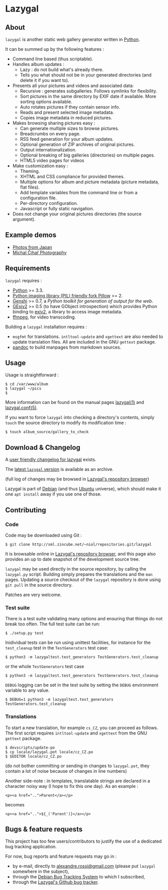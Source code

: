 # Lazygal

## About

`lazygal` is another static web gallery generator written in [Python][1].

It can be summed up by the following features :

  * Command line based (thus scriptable).
  * Handles album updates :
    * Lazy : do not build what's already there.
    * Tells you what should not be in your generated directories (and delete it
      if you want to).
  * Presents all your pictures and videos and associated data:
    * Recursive : generates subgalleries. Follows symlinks for flexibility.
    * Sort pictures in the same directory by EXIF date if available. More
      sorting options available.
    * Auto rotates pictures if they contain sensor info.
    * Reads and present selected image metadata.
    * Copies image metadata in reduced pictures.
  * Makes browsing sharing pictures easy :
    * Can generate multiple sizes to browse pictures.
    * Breadcrumbs on every page.
    * RSS feed generation for your album updates.
    * Optional generation of ZIP archives of original pictures.
    * Output internationalization.
    * Optional breaking of big galleries (directories) on multiple pages.
    * HTML5 video pages for videos
  * Make customization easy :
    * Theming.
    * XHTML and CSS compliance for provided themes.
    * Multiple options for album and picture metadata (picture metadata, flat
      files).
    * Add template variables from the command line or from a configuration
      file.
    * Per-directory configuration.
    * Javascript or fully static navigation.
  * Does not change your original pictures directories (the source argument).

 [1]: http://python.org

## Example demos

  * [Photos from Japan](http://photos.cihar.com/2007-japan/)
  * [Michal Čihař Photography](http://photos.cihar.com/gallery/)

## Requirements

`lazygal` requires :

  * [Python][1] >= 3.3.
  * [Python imaging library (PIL) friendly fork Pillow][9] >= 2.
  * [Genshi][7] >= 0.7, a *Python toolkit for generation of output for the web*.
  * [GExiv2][5] >= 0.5 (to have GObject introspection) which provides Python binding to [exiv2][6], a library to access image metadata.
  * [ffmpeg][23], for video transcoding.

Building a `lazygal` installation requires :

  *   `msgfmt` for translations. `intltool-update` and `xgettext` are also needed to update translation files. All are included in the GNU `gettext` package.
  *   [pandoc][8] to build manpages from markdown sources.

 [4]: http://www.pythonware.com/products/pil/
 [5]: http://redmine.yorba.org/projects/gexiv2/wiki
 [6]: http://exiv2.org/
 [7]: http://genshi.edgewall.org/
 [23]: https://ffmpeg.org/
 [8]: https://pandoc.org/
 [9]: https://pypi.python.org/pypi/Pillow/

## Usage

Usage is straightforward :

    $ cd /var/www/album
    $ lazygal ~/pics
    $

More information can be found on the manual pages [lazygal(1)][30] and
[lazygal.conf(5)][31].

If you want to force `lazygal` into checking a directory's contents, simply `touch` the source directory to modify its modification time :

    $ touch album_source/gallery_to_check

 [30]: man/lazygal.1.md
 [31]: man/lazygal.conf.5.md

## Download & Changelog

A [user friendly changelog for lazygal][32] exists.

 [32]: https://sml.zincube.net/~niol/repositories.git/lazygal/tree/ChangeLog

The [latest `lazygal` version][10] is available as an archive.

(full log of changes may be browsed in [Lazygal's repository browser][10])

 [10]: https://sml.zincube.net/~niol/repositories.git/lazygal/

Lazygal is part of [Debian][17] (and thus [Ubuntu][18] universe), which should
make it one `apt install` away if you use one of those.

 [17]: http://packages.debian.org/lazygal
 [18]: http://ubuntu.com

## Contributing

### Code

Code may be downloaded using Git :

    $ git clone http://sml.zincube.net/~niol/repositories.git/lazygal

It is browsable online in [Lazygal's repository browser][10], and this page
also provides an up to date snapshot of the development source tree.

`lazygal` may be used directly in the source repository, by calling the
`lazygal.py` script. Building simply prepares the translations and the `man`
pages. Updating a source checkout of the `lazygal` repository is done using
`git pull` in the source directory.

Patches are very welcome.

### Test suite

There is a test suite validating many options and ensuring that things do not
break too often. The full test suite can be run:

    $ ./setup.py test

Inidividual tests can be run using unittest facilities, for instance for the
`test_cleanup` test in the `TestGenerators` test case:

    $ python3 -m lazygaltest.test_generators TestGenerators.test_cleanup

or the whole `TestGenerators` test case

    $ python3 -m lazygaltest.test_generators TestGenerators.test_cleanup

`DEBUG` logging can be set in the test suite by setting the `DEBUG` environment
variable to any value.

    $ DEBUG=1 python3 -m lazygaltest.test_generators TestGenerators.test_cleanup

### Translations

To start a new translation, for example `cs_CZ`, you can proceed as follows. The first script requires `intltool-update` and `xgettext` from the GNU `gettext` package.

    $ devscripts/update-po
    $ cp locale/lazygal.pot locale/cz_CZ.po
    $ $EDITOR locale/cz_CZ.po

(do not bother committing or sending in changes to `lazygal.pot`, they contain a lot of noise because of changes in line numbers)

Another side-note : in templates, translatable strings are declared in a character noisy way (I hope to fix this one day). As an example :

    <p><a href="..">Parent</a></p>

becomes

    <p><a href="..">${_('Parent')}</a></p>

## Bugs & feature requests

This project has too few users/contributors to justify the use of a dedicated
bug tracking application.

For now, bug reports and feature requests may go in :

*   by e-mail, directly to <alexandre.rossi@gmail.com> (please put `lazygal` somewhere in the subject),
*   through the [Debian Bug Tracking System][22] to which I subscribed,
*   through the [Lazygal's Github bug tracker][24].

 [22]: http://bugs.debian.org/lazygal
 [24]: https://github.com/niol/lazygal/issues
